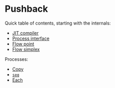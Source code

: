 # Pushback
Quick table of contents, starting with the internals:

- [JIT compiler](pushback/jit.md)
- [Process interface](pushback/process.md)
- [Flow point](pushback/flow.md)
- [Flow simplex](pushback/simplex.md)

Processes:

- [Copy](pushback/copy.md)
- [`seq`](pushback/seq.md)
- [Each](pushback/each.md)
